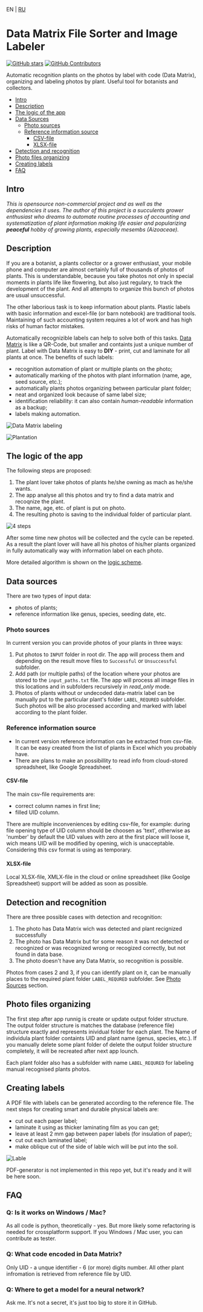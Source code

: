 

EN | [RU](readme_ru.md)

# Data Matrix File Sorter and Image Labeler

[![GitHub stars](https://img.shields.io/github/stars/spalk/DataMatrix-Sorter.svg?style=flat-square&label=github%20stars)](https://github.com/spalk/DataMatrix-Sorter)
[![GitHub Contributors](https://img.shields.io/github/contributors/spalk/DataMatrix-Sorter.svg?style=flat-square)](https://github.com/spalk/DataMatrix-Sorter/graphs/contributors)

Automatic recognition plants on the photos by label with code (Data Matrix), organizing and labeling photos by plant. Useful tool for botanists and collectors.


- [Intro](#intro) 
- [Description](#description)
- [The logic of the app](#the-logic-of-the-app)
- [Data Sources](#data-sources) 
  - [Photo sources](#photo-sources)
  - [Reference information source](#reference-information-source)
    - [CSV-file](#csv-file)
    - [XLSX-file](#xlsx-file)
- [Detection and recognition](#detection-and-recognition)
- [Photo files organizing](#photo-files-organizing)
- [Creating labels](#creating-labels)
- [FAQ](#creating-phisical-labels)

## Intro

*This is opensource non-commercial project and as well as the dependencies it uses. The author of this project is a succulents grower enthusiast who dreams to automate routine processes of accounting and systematization of plant information making life easier and popularizing **peaceful** hobby of growing plants, especially mesembs (Aizoaceae).*


## Description

If you are a botanist, a plants collector or a grower enthusiast, your mobile phone and computer are almost certainly full of thousands of photos of plants. This is understandable, because you take photos not only in special moments in plants life like flowering, but also just regulary, to track the development of the plant. And all attempts to organize this bunch of photos are usual unsuccessful. 

The other laborious task is to keep information about plants. Plastic labels with basic information and excel-file (or barn notebook) are traditional tools. Maintaining of such accounting system requires a lot of work and has high risks of human factor mistakes.

Automatically recognizible labels can help to solve both of this tasks. [Data Matrix](https://en.wikipedia.org/wiki/Data_Matrix) is like a QR-Code, but smaller and containts just a unique number of plant. Label with Data Matrix is easy to **DIY** - print, cut and laminate for all plants at once. The benefits of such labels: 
- recognition automation of plant or multiple plants on the photo;
- automatically marking of the photos with plant information (name, age, seed source, etc.);
- automatically plants photos organizing between particular plant folder;
- neat and organized look because of same label size;
- identification reliability: it can also contain *human-readable* information as a backup;
- labels making automation. 

![Data Matrix labeling](img/labels_comparing.png)

![Plantation](img/data-matrix_plantation.jpg)

## The logic of the app

The following steps are proposed: 

1. The plant lover take photos of plants he/she owning as mach as he/she wants. 
2. The app analyse all this photos and try to find a data matrix and recoqnize the plant.
3. The name, age, etc. of plant is put on photo.
4. The resulting photo is saving to the individual folder of particular plant.

![4 steps](img/4_steps.png)

After some time new photos will be collected and the cycle can be repeted. As a result the plant lover will have all his photos of his/her plants organized in fully automatically way with information label on each photo. 

More detailed algorithm is shown on the [logic scheme](img/logic_scheme.png).


## Data sources

There are two types of input data: 
- photos of plants;
- reference information like genus, species, seeding date, etc.

### Photo sources

In current version you can provide photos of your plants in three ways: 
1. Put photos to `INPUT` folder in root dir. The app will process them and depending on the result move files to `Successful` or `Unsuccessful` subfolder. 
2. Add path (or multiple paths) of the location where your photos are stored to the `input_paths.txt` file. The app will process all image files in this locations and in subfolders recursively in *read_only* mode. 
3. Photos of plants without or undecoded data-matrix label can be manually put to the particular plant's folder `LABEL_REQURED` subfolder. Such photos will be also processed according and marked with label according to the plant folder. 

### Reference information source

- In current version reference information can be extracted from csv-file. It can be easy created from the list of plants in Excel which you probably have.
- There are plans to make an possibillity to read info from cloud-stored spreadsheet, like Google Spreadsheet. 

#### CSV-file

The main csv-file requirements  are: 
- correct column names in first line;
- filled UID column.

There are multiple inconveniences by editing csv-file, for example: during file opening type of UID column should be choosen as 'text', otherwise as 'number' by default the UID values with zero at the first place will loose it, wich means UID will be modified by opening, wich is unacceptable. Considering this csv format is using as temporary.

#### XLSX-file

Local XLSX-file, XMLX-file in the cloud or online spreadsheet (like Goolge Spreadsheet) support will be added as soon as possible.


## Detection and recognition

There are three possible cases with detection and recognition:
1. The photo has Data Matrix wich was detected and plant recignized successfully
2. The photo has Data Matrix but for some reason it was not detected or recognized or was recognized wrong or recogized correctly, but not found in data base. 
3. The photo doesn't have any Data Matrix, so recognition is possible. 

Photos from cases 2 and 3, if you can identify plant on it, can be manually places to the required plant folder `LABEL_REQURED` subfolder.  See [Photo Sources](#photo-sources) section.

## Photo files organizing
The first step after app runnig is create or update output folder structure. The output folder structure is matches the database (reference file) structure exactly and represents inividual folder for each plant. The Name of individula plant folder containts UID and plant name (genus, species, etc.). If you manually delete some plant folder of delete the output folder structure completely, it will be recreated after next app lounch. 

Each plant folder also has a subfolder with name `LABEL_REQURED` for labeling manual recognised plants photos. 

## Creating labels
A PDF file with labels can be generated according to the reference file. The next steps for creating smart and durable physical labels are: 
- cut out each paper label; 
- laminate it using as thicker laminating film as you can get;
- leave at least 2 mm gap between paper labels (for insulation of paper);
- cut out each laminated label;
- make oblique cut of the side of lable wich will be put into the soil. 

![Lable](img/label.png)

PDF-generator is not implemented in this repo yet, but it's ready and it will be here soon. 


## FAQ

### Q: Is it works on Windows / Mac?
As all code is python, theoretically - yes. But more likely some refactoring is needed for crossplatform support. If you Windows / Mac user, you can contribute as tester.

### Q: What code encoded in Data Matrix? 
Only UID - a unque identifier - 6 (or more) digits number. All other plant infromation is retrieved from reference file by UID. 

### Q: Where to get a model for a neural network?
Ask me. It's not a secret, it's just too big to store it in GitHub.